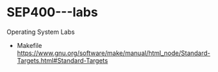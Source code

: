 # SEP400---labs
Operating System Labs
- Makefile https://www.gnu.org/software/make/manual/html_node/Standard-Targets.html#Standard-Targets
